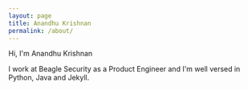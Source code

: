```yaml
---
layout: page
title: Anandhu Krishnan 
permalink: /about/
---
```


Hi, I'm Anandhu Krishnan

I work at Beagle Security as a Product Engineer and I'm well versed in Python, Java and Jekyll.